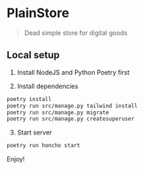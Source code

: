 PlainStore
==========

> Dead simple store for digital goods


## Local setup

1. Install NodeJS and Python Poetry first

2. Install dependencies

```sh
poetry install
poetry run src/manage.py tailwind install
poetry run src/manage.py migrate
poetry run src/manage.py createsuperuser
```

3. Start server

```sh
poetry run honcho start
```

Enjoy!
